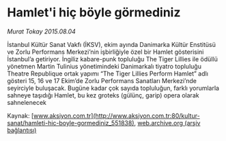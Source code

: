 # Hamlet'i hiç böyle görmediniz

*Murat Tokay 2015.08.04*

<div class="pNewsDetailMainContent" itemprop="articleBody">
 <p>
  İstanbul Kültür Sanat Vakfı (İKSV), ekim ayında Danimarka Kültür Enstitüsü ve Zorlu Performans Merkezi’nin işbirliğiyle özel bir Hamlet gösterisini İstanbul’a getiriyor. İngiliz kabare-punk topluluğu The Tiger Lillies ile ödüllü yönetmen Martin Tulinius yönetimindeki Danimarkalı tiyatro topluluğu Theatre Republique ortak yapımı “The Tiger Lillies Perform Hamlet” adlı gösteri 15, 16 ve 17 Ekim’de Zorlu Performans Sanatları Merkezi’nde seyirciyle buluşacak. Bugüne kadar çok sayıda topluluğun, farklı yorumlarla sahneye taşıdığı Hamlet, bu kez groteks (gülünç, garip) opera olarak sahnelenecek
 </p>
</div>


Kaynak: [www.aksiyon.com.tr](http://www.aksiyon.com.tr:80/kultur-sanat/hamleti-hic-boyle-gormediniz_551838), [web.archive.org (arşiv bağlantısı)](http://web.archive.org/web/20150902232803/http://www.aksiyon.com.tr:80/kultur-sanat/hamleti-hic-boyle-gormediniz_551838)
